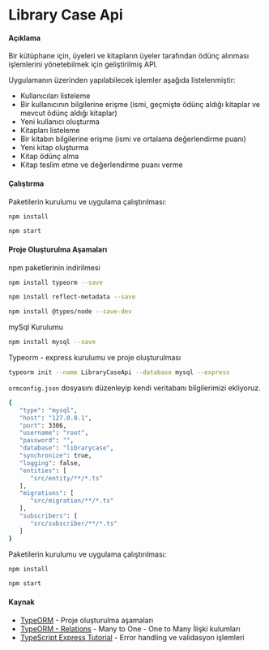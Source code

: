 # Library Case Api

#### Açıklama
Bir kütüphane için, üyeleri ve kitapların üyeler tarafından ödünç alınması işlemlerini yönetebilmek için geliştirilmiş API.

Uygulamanın üzerinden yapılabilecek işlemler aşağıda listelenmiştir:
- Kullanıcıları listeleme
- Bir kullanıcının bilgilerine erişme (ismi, geçmişte ödünç aldığı kitaplar ve mevcut ödünç
aldığı kitaplar)
- Yeni kullanıcı oluşturma
- Kitapları listeleme
- Bir kitabın bilgilerine erişme (ismi ve ortalama değerlendirme puanı)
- Yeni kitap oluşturma
- Kitap ödünç alma
- Kitap teslim etme ve değerlendirme puanı verme

#### Çalıştırma
Paketilerin kurulumu ve uygulama çalıştırılması:

```sh
npm install
```
```sh
npm start
```

#### Proje Oluşturulma Aşamaları

npm paketlerinin indirilmesi
```sh
npm install typeorm --save
```
```sh
npm install reflect-metadata --save
```
```sh
npm install @types/node --save-dev
```

mySql Kurulumu
```sh
npm install mysql --save
```

Typeorm - express kurulumu ve proje oluşturulması
```sh
typeorm init --name LibraryCaseApi --database mysql --express
```

`ormconfig.json` dosyasını düzenleyip kendi veritabanı bilgilerimizi ekliyoruz.
```sh
{
   "type": "mysql",
   "host": "127.0.0.1",
   "port": 3306,
   "username": "root",
   "password": "",
   "database": "librarycase",
   "synchronize": true,
   "logging": false,
   "entities": [
      "src/entity/**/*.ts"
   ],
   "migrations": [
      "src/migration/**/*.ts"
   ],
   "subscribers": [
      "src/subscriber/**/*.ts"
   ]
}
```

Paketilerin kurulumu ve uygulama çalıştırılması:

```sh
npm install
```
```sh
npm start
```

#### Kaynak 
- [TypeORM](https://typeorm.io/#/) - Proje oluşturulma aşamaları
- [TypeORM - Relations](https://typeorm.io/#/many-to-one-one-to-many-relations) - Many to One - One to Many İlişki kulumları
- [TypeScript Express Tutorial](https://wanago.io/2018/12/17/typescript-express-error-handling-validation/) - Error handling ve validasyon işlemleri






